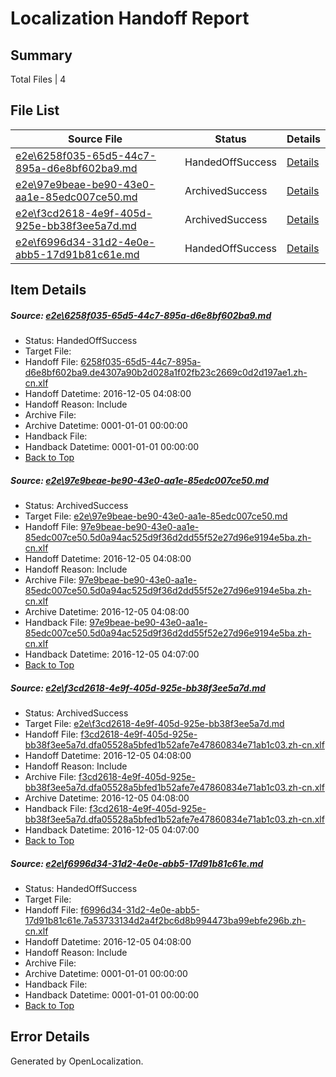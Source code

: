 # <a name='report-top'></a> Localization Handoff Report

## Summary
 Total Files | 4

## File List
 Source File | Status | Details 
 ----------- | ------ | ------- 
 [e2e\6258f035-65d5-44c7-895a-d6e8bf602ba9.md](https://github.com/OpenLocalizationTestOrg/ol-test0/blob/eb2d7db946f4ee08ee03fcb4a59cec7b3ddd401b/e2e/6258f035-65d5-44c7-895a-d6e8bf602ba9.md) | HandedOffSuccess | [Details](#503a5107009aba16c98a0e6084812c4ce89866854)
 [e2e\97e9beae-be90-43e0-aa1e-85edc007ce50.md](https://github.com/OpenLocalizationTestOrg/ol-test0/blob/eb2d7db946f4ee08ee03fcb4a59cec7b3ddd401b/e2e/97e9beae-be90-43e0-aa1e-85edc007ce50.md) | ArchivedSuccess | [Details](#dce65e3d0436991a621f5c4010be90d6dd2736ce7)
 [e2e\f3cd2618-4e9f-405d-925e-bb38f3ee5a7d.md](https://github.com/OpenLocalizationTestOrg/ol-test0/blob/eb2d7db946f4ee08ee03fcb4a59cec7b3ddd401b/e2e/f3cd2618-4e9f-405d-925e-bb38f3ee5a7d.md) | ArchivedSuccess | [Details](#16f8c86fda847a3703a18fe4a352063e94bb442f10)
 [e2e\f6996d34-31d2-4e0e-abb5-17d91b81c61e.md](https://github.com/OpenLocalizationTestOrg/ol-test0/blob/25e3d6834a0a8b1f2a7c4d09b8ba3cc05cd4221a/e2e/f6996d34-31d2-4e0e-abb5-17d91b81c61e.md) | HandedOffSuccess | [Details](#8d5f84ccc8fb8aa20259db2b025fd06b88074e3711)

## Item Details
##### <a name='503a5107009aba16c98a0e6084812c4ce89866854'></a> Source: [e2e\6258f035-65d5-44c7-895a-d6e8bf602ba9.md](https://github.com/OpenLocalizationTestOrg/ol-test0/blob/eb2d7db946f4ee08ee03fcb4a59cec7b3ddd401b/e2e/6258f035-65d5-44c7-895a-d6e8bf602ba9.md)
* Status: HandedOffSuccess
* Target File: 
* Handoff File: [6258f035-65d5-44c7-895a-d6e8bf602ba9.de4307a90b2d028a1f02fb23c2669c0d2d197ae1.zh-cn.xlf](https://github.com/OpenLocalizationTestOrg/ol-test0-handoff/blob/b5879126bdfe9b950990d240d7415d7adc17428d/ol-handoff/OpenLocalizationTestOrg/ol-test0-zhcn/shujia/mt/6258f035-65d5-44c7-895a-d6e8bf602ba9.de4307a90b2d028a1f02fb23c2669c0d2d197ae1.zh-cn.xlf)
* Handoff Datetime: 2016-12-05 04:08:00
* Handoff Reason: Include
* Archive File: 
* Archive Datetime: 0001-01-01 00:00:00
* Handback File: 
* Handback Datetime: 0001-01-01 00:00:00
* [Back to Top](#report-top)

##### <a name='dce65e3d0436991a621f5c4010be90d6dd2736ce7'></a> Source: [e2e\97e9beae-be90-43e0-aa1e-85edc007ce50.md](https://github.com/OpenLocalizationTestOrg/ol-test0/blob/eb2d7db946f4ee08ee03fcb4a59cec7b3ddd401b/e2e/97e9beae-be90-43e0-aa1e-85edc007ce50.md)
* Status: ArchivedSuccess
* Target File: [e2e\97e9beae-be90-43e0-aa1e-85edc007ce50.md](https://github.com/OpenLocalizationTestOrg/ol-test0-zhcn/blob/c860acf69ecdcc06724a4ad812ea4acd7ff6c9d0/e2e/97e9beae-be90-43e0-aa1e-85edc007ce50.md)
* Handoff File: [97e9beae-be90-43e0-aa1e-85edc007ce50.5d0a94ac525d9f36d2dd55f52e27d96e9194e5ba.zh-cn.xlf](https://github.com/OpenLocalizationTestOrg/ol-test0-handoff/blob/b5879126bdfe9b950990d240d7415d7adc17428d/ol-handoff/OpenLocalizationTestOrg/ol-test0-zhcn/shujia/mt/97e9beae-be90-43e0-aa1e-85edc007ce50.5d0a94ac525d9f36d2dd55f52e27d96e9194e5ba.zh-cn.xlf)
* Handoff Datetime: 2016-12-05 04:08:00
* Handoff Reason: Include
* Archive File: [97e9beae-be90-43e0-aa1e-85edc007ce50.5d0a94ac525d9f36d2dd55f52e27d96e9194e5ba.zh-cn.xlf](https://github.com/OpenLocalizationTestOrg/ol-test0-handoff/blob/55dc0d8998305631e116be26625566bb991f1553/ol-archive/OpenLocalizationTestOrg/ol-test0-zhcn/shujia/mt/97e9beae-be90-43e0-aa1e-85edc007ce50.5d0a94ac525d9f36d2dd55f52e27d96e9194e5ba.zh-cn.xlf)
* Archive Datetime: 2016-12-05 04:08:00
* Handback File: [97e9beae-be90-43e0-aa1e-85edc007ce50.5d0a94ac525d9f36d2dd55f52e27d96e9194e5ba.zh-cn.xlf](https://github.com/OpenLocalizationTestOrg/ol-test0-handback/blob/9046ecf0880290a1b97ca61b2027bd8cce40bb63/ol-handback/OpenLocalizationTestOrg/ol-test0-zhcn/shujia/ht/97e9beae-be90-43e0-aa1e-85edc007ce50.5d0a94ac525d9f36d2dd55f52e27d96e9194e5ba.zh-cn.xlf)
* Handback Datetime: 2016-12-05 04:07:00
* [Back to Top](#report-top)

##### <a name='16f8c86fda847a3703a18fe4a352063e94bb442f10'></a> Source: [e2e\f3cd2618-4e9f-405d-925e-bb38f3ee5a7d.md](https://github.com/OpenLocalizationTestOrg/ol-test0/blob/eb2d7db946f4ee08ee03fcb4a59cec7b3ddd401b/e2e/f3cd2618-4e9f-405d-925e-bb38f3ee5a7d.md)
* Status: ArchivedSuccess
* Target File: [e2e\f3cd2618-4e9f-405d-925e-bb38f3ee5a7d.md](https://github.com/OpenLocalizationTestOrg/ol-test0-zhcn/blob/c860acf69ecdcc06724a4ad812ea4acd7ff6c9d0/e2e/f3cd2618-4e9f-405d-925e-bb38f3ee5a7d.md)
* Handoff File: [f3cd2618-4e9f-405d-925e-bb38f3ee5a7d.dfa05528a5bfed1b52afe7e47860834e71ab1c03.zh-cn.xlf](https://github.com/OpenLocalizationTestOrg/ol-test0-handoff/blob/b5879126bdfe9b950990d240d7415d7adc17428d/ol-handoff/OpenLocalizationTestOrg/ol-test0-zhcn/shujia/mt/f3cd2618-4e9f-405d-925e-bb38f3ee5a7d.dfa05528a5bfed1b52afe7e47860834e71ab1c03.zh-cn.xlf)
* Handoff Datetime: 2016-12-05 04:08:00
* Handoff Reason: Include
* Archive File: [f3cd2618-4e9f-405d-925e-bb38f3ee5a7d.dfa05528a5bfed1b52afe7e47860834e71ab1c03.zh-cn.xlf](https://github.com/OpenLocalizationTestOrg/ol-test0-handoff/blob/55dc0d8998305631e116be26625566bb991f1553/ol-archive/OpenLocalizationTestOrg/ol-test0-zhcn/shujia/mt/f3cd2618-4e9f-405d-925e-bb38f3ee5a7d.dfa05528a5bfed1b52afe7e47860834e71ab1c03.zh-cn.xlf)
* Archive Datetime: 2016-12-05 04:08:00
* Handback File: [f3cd2618-4e9f-405d-925e-bb38f3ee5a7d.dfa05528a5bfed1b52afe7e47860834e71ab1c03.zh-cn.xlf](https://github.com/OpenLocalizationTestOrg/ol-test0-handback/blob/9046ecf0880290a1b97ca61b2027bd8cce40bb63/ol-handback/OpenLocalizationTestOrg/ol-test0-zhcn/shujia/ht/f3cd2618-4e9f-405d-925e-bb38f3ee5a7d.dfa05528a5bfed1b52afe7e47860834e71ab1c03.zh-cn.xlf)
* Handback Datetime: 2016-12-05 04:07:00
* [Back to Top](#report-top)

##### <a name='8d5f84ccc8fb8aa20259db2b025fd06b88074e3711'></a> Source: [e2e\f6996d34-31d2-4e0e-abb5-17d91b81c61e.md](https://github.com/OpenLocalizationTestOrg/ol-test0/blob/25e3d6834a0a8b1f2a7c4d09b8ba3cc05cd4221a/e2e/f6996d34-31d2-4e0e-abb5-17d91b81c61e.md)
* Status: HandedOffSuccess
* Target File: 
* Handoff File: [f6996d34-31d2-4e0e-abb5-17d91b81c61e.7a53733134d2a4f2bc6d8b994473ba99ebfe296b.zh-cn.xlf](https://github.com/OpenLocalizationTestOrg/ol-test0-handoff/blob/b5879126bdfe9b950990d240d7415d7adc17428d/ol-handoff/OpenLocalizationTestOrg/ol-test0-zhcn/shujia/ht/f6996d34-31d2-4e0e-abb5-17d91b81c61e.7a53733134d2a4f2bc6d8b994473ba99ebfe296b.zh-cn.xlf)
* Handoff Datetime: 2016-12-05 04:08:00
* Handoff Reason: Include
* Archive File: 
* Archive Datetime: 0001-01-01 00:00:00
* Handback File: 
* Handback Datetime: 0001-01-01 00:00:00
* [Back to Top](#report-top)


## Error Details

Generated by OpenLocalization.

